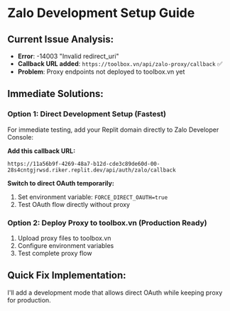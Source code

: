 # Zalo Development Setup Guide

## Current Issue Analysis:
- **Error**: -14003 "Invalid redirect_uri" 
- **Callback URL added**: `https://toolbox.vn/api/zalo-proxy/callback` ✅
- **Problem**: Proxy endpoints not deployed to toolbox.vn yet

## Immediate Solutions:

### Option 1: Direct Development Setup (Fastest)
For immediate testing, add your Replit domain directly to Zalo Developer Console:

**Add this callback URL:**
```
https://11a56b9f-4269-48a7-b12d-cde3c89de60d-00-28s4cntgjrwsd.riker.replit.dev/api/auth/zalo/callback
```

**Switch to direct OAuth temporarily:**
1. Set environment variable: `FORCE_DIRECT_OAUTH=true`
2. Test OAuth flow directly without proxy

### Option 2: Deploy Proxy to toolbox.vn (Production Ready)
1. Upload proxy files to toolbox.vn
2. Configure environment variables
3. Test complete proxy flow

## Quick Fix Implementation:
I'll add a development mode that allows direct OAuth while keeping proxy for production.